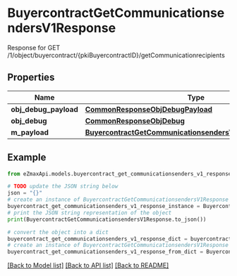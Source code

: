 # BuyercontractGetCommunicationsendersV1Response

Response for GET /1/object/buyercontract/{pkiBuyercontractID}/getCommunicationrecipients

## Properties

Name | Type | Description | Notes
------------ | ------------- | ------------- | -------------
**obj_debug_payload** | [**CommonResponseObjDebugPayload**](CommonResponseObjDebugPayload.md) |  | 
**obj_debug** | [**CommonResponseObjDebug**](CommonResponseObjDebug.md) |  | [optional] 
**m_payload** | [**BuyercontractGetCommunicationsendersV1ResponseMPayload**](BuyercontractGetCommunicationsendersV1ResponseMPayload.md) |  | 

## Example

```python
from eZmaxApi.models.buyercontract_get_communicationsenders_v1_response import BuyercontractGetCommunicationsendersV1Response

# TODO update the JSON string below
json = "{}"
# create an instance of BuyercontractGetCommunicationsendersV1Response from a JSON string
buyercontract_get_communicationsenders_v1_response_instance = BuyercontractGetCommunicationsendersV1Response.from_json(json)
# print the JSON string representation of the object
print(BuyercontractGetCommunicationsendersV1Response.to_json())

# convert the object into a dict
buyercontract_get_communicationsenders_v1_response_dict = buyercontract_get_communicationsenders_v1_response_instance.to_dict()
# create an instance of BuyercontractGetCommunicationsendersV1Response from a dict
buyercontract_get_communicationsenders_v1_response_from_dict = BuyercontractGetCommunicationsendersV1Response.from_dict(buyercontract_get_communicationsenders_v1_response_dict)
```
[[Back to Model list]](../README.md#documentation-for-models) [[Back to API list]](../README.md#documentation-for-api-endpoints) [[Back to README]](../README.md)


